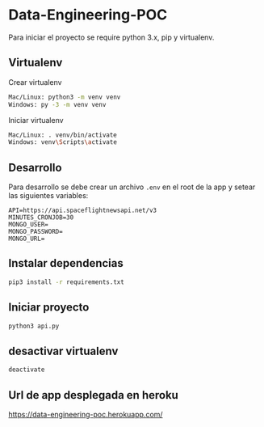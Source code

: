 # Data-Engineering-POC

Para iniciar el proyecto se require python 3.x, pip y virtualenv.

## Virtualenv
Crear virtualenv
```bash
Mac/Linux: python3 -m venv venv
Windows: py -3 -m venv venv
```

Iniciar virtualenv
```bash
Mac/Linux: . venv/bin/activate
Windows: venv\Scripts\activate
```
## Desarrollo
Para desarrollo se debe crear un archivo `.env` en el root de la app y setear las siguientes variables:
```commandline
API=https://api.spaceflightnewsapi.net/v3
MINUTES_CRONJOB=30
MONGO_USER=
MONGO_PASSWORD=
MONGO_URL=
```

## Instalar dependencias

```bash
pip3 install -r requirements.txt
```

## Iniciar proyecto
```bash
python3 api.py
```

## desactivar virtualenv

```bash
deactivate
```

## Url de app desplegada en heroku

https://data-engineering-poc.herokuapp.com/
